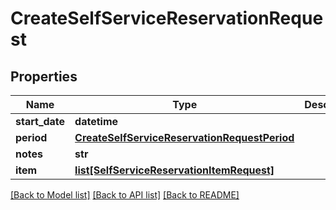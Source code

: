 # CreateSelfServiceReservationRequest


## Properties
Name | Type | Description | Notes
------------ | ------------- | ------------- | -------------
**start_date** | **datetime** |  | [optional] 
**period** | [**CreateSelfServiceReservationRequestPeriod**](CreateSelfServiceReservationRequestPeriod.md) |  | [optional] 
**notes** | **str** |  | [optional] 
**item** | [**list[SelfServiceReservationItemRequest]**](SelfServiceReservationItemRequest.md) |  | [optional] 

[[Back to Model list]](../README.md#documentation-for-models) [[Back to API list]](../README.md#documentation-for-api-endpoints) [[Back to README]](../README.md)


